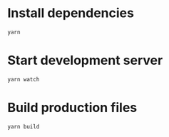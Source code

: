 # Install dependencies

`yarn`

# Start development server

`yarn watch`

# Build production files

`yarn build`
